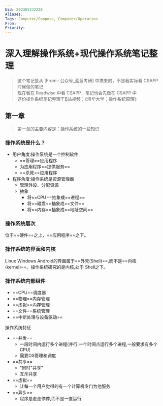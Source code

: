 ```yaml
---
Uid: 202305242228
Aliases: 
Tags: Computer/Compose, Computer/Operation 
From: 
Priority: 
---
```

# 深入理解操作系统+现代操作系统笔记整理

>  这个笔记是从 [From:: 公众号_蓝蓝考研] 中搞来的，不是我实际看 CSAPP 时候做的笔记  
>  现在我在 Readwise 中看 CSAPP，笔记也会先做在 CSAPP 中  
>  这份操作系统笔记整理于B站视频：《清华大学：操作系统原理》

## 第一章

> 第一章的主要内容是：操作系统的一些知识

### 操作系统是什么？

- 用户角度:操作系统是一个控制软件
	- ==管理==应用程序
	- 为应用程序==提供服务==
	- ==杀死==应用程序
- 程序角度:操作系统是资源管理器
	- 管理外设、分配资源
	- 抽象
		- 将==CPU==抽象成==进程==
		- 将==磁盘==抽象成==文件==
		- 将==内存==抽象成==地址空间==
<!--SR:!2023-06-26,1,230!2023-06-28,3,250!2023-06-28,3,250!2023-06-26,1,230!2023-06-27,2,247!2023-06-26,1,227!2023-06-27,2,247!2023-06-27,2,247!2023-06-27,2,247-->

### 操作系统层次

位于==硬件==之上，==应用程序==之下。
<!--SR:!2023-06-28,3,250!2023-06-27,2,247-->

### 操作系统的界面和内核

Linux Windows Android的界面属于==外壳(Shell)==,而不是==内核(kernel)==。操作系统研究的是内核,处于 Shell之下。
<!--SR:!2023-06-27,2,247!2023-06-27,2,247-->

### 操作系统内部组件

- ==CPU==调度器
- ==物理==内存管理
- ==虚拟==内存管理
- ==文件==系统管理
- ==中断处理与设备驱动==
<!--SR:!2023-06-28,3,250!2023-06-27,2,247!2023-06-27,2,247-->

操作系统特征

- ==并发==
	- 一段时间内运行多个进程(并行:一个时间点运行多个进程,一般要求有多个CPU)
	- 需要OS管理和调度
- ==共享==
	- "同时"共享"
	- 互斥共享
- ==虚拟==
	- 让每一个用户觉得的有一个计算机专门为他服务
- ==异步==
	- 程序是走走停停,而不是一直运行

